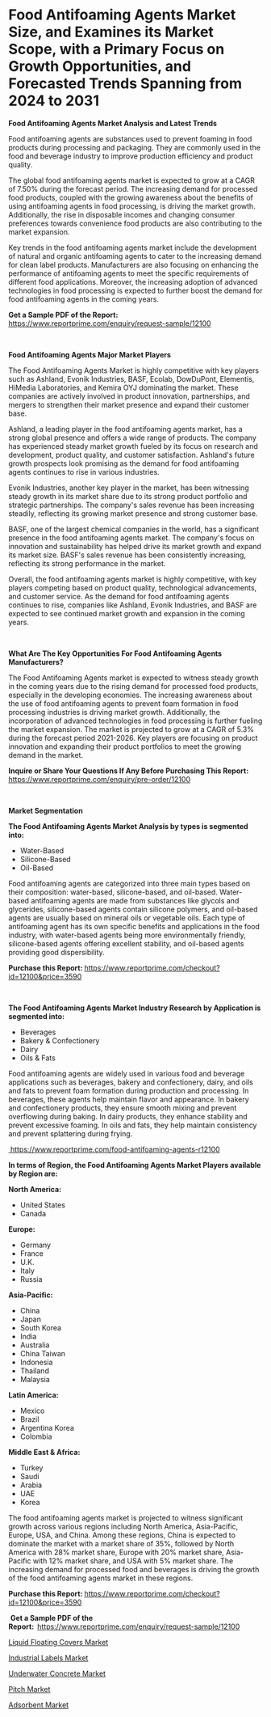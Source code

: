 <p><h1>Food Antifoaming Agents Market Size, and Examines its Market Scope, with a Primary Focus on Growth Opportunities, and Forecasted Trends Spanning from 2024 to 2031</h1></p><p><strong>Food Antifoaming Agents Market Analysis and Latest Trends</strong></p>
<p><p>Food antifoaming agents are substances used to prevent foaming in food products during processing and packaging. They are commonly used in the food and beverage industry to improve production efficiency and product quality.</p><p>The global food antifoaming agents market is expected to grow at a CAGR of 7.50% during the forecast period. The increasing demand for processed food products, coupled with the growing awareness about the benefits of using antifoaming agents in food processing, is driving the market growth. Additionally, the rise in disposable incomes and changing consumer preferences towards convenience food products are also contributing to the market expansion.</p><p>Key trends in the food antifoaming agents market include the development of natural and organic antifoaming agents to cater to the increasing demand for clean label products. Manufacturers are also focusing on enhancing the performance of antifoaming agents to meet the specific requirements of different food applications. Moreover, the increasing adoption of advanced technologies in food processing is expected to further boost the demand for food antifoaming agents in the coming years.</p></p>
<p><strong>Get a Sample PDF of the Report:&nbsp;</strong> <a href="https://www.reportprime.com/enquiry/request-sample/12100">https://www.reportprime.com/enquiry/request-sample/12100</a></p>
<p>&nbsp;</p>
<p><strong>Food Antifoaming Agents Major Market Players</strong></p>
<p><p>The Food Antifoaming Agents Market is highly competitive with key players such as Ashland, Evonik Industries, BASF, Ecolab, DowDuPont, Elementis, HiMedia Laboratories, and Kemira OYJ dominating the market. These companies are actively involved in product innovation, partnerships, and mergers to strengthen their market presence and expand their customer base.</p><p>Ashland, a leading player in the food antifoaming agents market, has a strong global presence and offers a wide range of products. The company has experienced steady market growth fueled by its focus on research and development, product quality, and customer satisfaction. Ashland's future growth prospects look promising as the demand for food antifoaming agents continues to rise in various industries.</p><p>Evonik Industries, another key player in the market, has been witnessing steady growth in its market share due to its strong product portfolio and strategic partnerships. The company's sales revenue has been increasing steadily, reflecting its growing market presence and strong customer base.</p><p>BASF, one of the largest chemical companies in the world, has a significant presence in the food antifoaming agents market. The company's focus on innovation and sustainability has helped drive its market growth and expand its market size. BASF's sales revenue has been consistently increasing, reflecting its strong performance in the market.</p><p>Overall, the food antifoaming agents market is highly competitive, with key players competing based on product quality, technological advancements, and customer service. As the demand for food antifoaming agents continues to rise, companies like Ashland, Evonik Industries, and BASF are expected to see continued market growth and expansion in the coming years.</p></p>
<p>&nbsp;</p>
<p><strong>What Are The Key Opportunities For Food Antifoaming Agents Manufacturers?</strong></p>
<p><p>The Food Antifoaming Agents market is expected to witness steady growth in the coming years due to the rising demand for processed food products, especially in the developing economies. The increasing awareness about the use of food antifoaming agents to prevent foam formation in food processing industries is driving market growth. Additionally, the incorporation of advanced technologies in food processing is further fueling the market expansion. The market is projected to grow at a CAGR of 5.3% during the forecast period 2021-2026. Key players are focusing on product innovation and expanding their product portfolios to meet the growing demand in the market.</p></p>
<p><strong>Inquire or Share Your Questions If Any Before Purchasing This Report:</strong> <a href="https://www.reportprime.com/enquiry/pre-order/12100">https://www.reportprime.com/enquiry/pre-order/12100</a></p>
<p>&nbsp;</p>
<p><strong>Market Segmentation</strong></p>
<p><strong>The Food Antifoaming Agents Market Analysis by types is segmented into:</strong></p>
<p><ul><li>Water-Based</li><li>Silicone-Based</li><li>Oil-Based</li></ul></p>
<p><p>Food antifoaming agents are categorized into three main types based on their composition: water-based, silicone-based, and oil-based. Water-based antifoaming agents are made from substances like glycols and glycerides, silicone-based agents contain silicone polymers, and oil-based agents are usually based on mineral oils or vegetable oils. Each type of antifoaming agent has its own specific benefits and applications in the food industry, with water-based agents being more environmentally friendly, silicone-based agents offering excellent stability, and oil-based agents providing good dispersibility.</p></p>
<p><strong>Purchase this Report:&nbsp;</strong><a href="https://www.reportprime.com/checkout?id=12100&price=3590">https://www.reportprime.com/checkout?id=12100&price=3590</a></p>
<p>&nbsp;</p>
<p><strong>The Food Antifoaming Agents Market Industry Research by Application is segmented into:</strong></p>
<p><ul><li>Beverages</li><li>Bakery & Confectionery</li><li>Dairy</li><li>Oils & Fats</li></ul></p>
<p><p>Food antifoaming agents are widely used in various food and beverage applications such as beverages, bakery and confectionery, dairy, and oils and fats to prevent foam formation during production and processing. In beverages, these agents help maintain flavor and appearance. In bakery and confectionery products, they ensure smooth mixing and prevent overflowing during baking. In dairy products, they enhance stability and prevent excessive foaming. In oils and fats, they help maintain consistency and prevent splattering during frying.</p></p>
<p><a href="https://www.reportprime.com/food-antifoaming-agents-r12100">&nbsp;https://www.reportprime.com/food-antifoaming-agents-r12100</a></p>
<p><strong>In terms of Region, the Food Antifoaming Agents Market Players available by Region are:</strong></p>
<p>
    <p> <strong> North America: </strong>
        <ul>
            <li>United States</li>
            <li>Canada</li>
        </ul>
        </p> 
    <p> <strong> Europe: </strong>
        <ul>
            <li>Germany</li>
            <li>France</li>
            <li>U.K.</li>
            <li>Italy</li>
            <li>Russia</li>
        </ul>
        </p> 
    <p> <strong> Asia-Pacific: </strong>
        <ul>
            <li>China</li>
            <li>Japan</li>
            <li>South Korea</li>
            <li>India</li>
            <li>Australia</li>
            <li>China Taiwan</li>
            <li>Indonesia</li>
            <li>Thailand</li>
            <li>Malaysia</li>
        </ul>
        </p> 
    <p> <strong> Latin America: </strong>
        <ul>
            <li>Mexico</li>
            <li>Brazil</li>
            <li>Argentina Korea</li>
            <li>Colombia</li>
        </ul>
        </p> 
    <p> <strong> Middle East & Africa: </strong>
        <ul>
            <li>Turkey</li>
            <li>Saudi</li>
            <li>Arabia</li>
            <li>UAE</li>
            <li>Korea</li>
        </ul>
    </p>
    </p>
<p><p>The food antifoaming agents market is projected to witness significant growth across various regions including North America, Asia-Pacific, Europe, USA, and China. Among these regions, China is expected to dominate the market with a market share of 35%, followed by North America with 28% market share, Europe with 20% market share, Asia-Pacific with 12% market share, and USA with 5% market share. The increasing demand for processed food and beverages is driving the growth of the food antifoaming agents market in these regions.</p></p>
<p><strong>Purchase this Report: </strong><a href="https://www.reportprime.com/checkout?id=12100&price=3590">https://www.reportprime.com/checkout?id=12100&price=3590</a></p>
<p>&nbsp;<strong>Get a Sample PDF of the Report:&nbsp;&nbsp;</strong><a href="https://www.reportprime.com/enquiry/request-sample/12100">https://www.reportprime.com/enquiry/request-sample/12100</a></p>
<p><strong></strong></p>
<p><p><a href="https://issuu.com/reportprime-2/docs/liquid-floating-covers-market-size-_781b56d3b25cb6">Liquid Floating Covers Market</a></p><p><a href="https://github.com/sydneyHaley871/Market-Research-Report-List-1/blob/main/industrial-labels-market.md">Industrial Labels Market</a></p><p><a href="https://github.com/graysonwolfe1913/Market-Research-Report-List-1/blob/main/underwater-concrete-market.md">Underwater Concrete Market</a></p><p><a href="https://github.com/seamusocallaghan/Market-Research-Report-List-1/blob/main/pitch-market.md">Pitch Market</a></p><p><a href="https://github.com/widyafarer/Market-Research-Report-List-1/blob/main/adsorbent-market.md">Adsorbent Market</a></p></p>